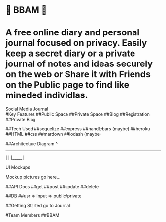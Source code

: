 #    :scroll: BBAM :scroll:

# A free online diary and personal journal focused on privacy. Easily keep a secret diary or a private journal of notes and ideas securely on the web or Share it with Friends on the Public page to find like mineded individlas.
Social Media Journal  
#Key Features
##Public Space
##Private Space
##Blog
##Registration
##Private Blog

##Tech Used
##sequelize
##express
##handlebars (maybe)
##heroku
##HTML
##css
##mardown
##lodash (maybe)

##Architecture Diagram
   ^
_ _ _ _
|     |
|_____|

UI Mockups

Mockup pictures go here...

##API Docs
##get
##post
##update
##delete

##DB
##usr => input => public/private

##Getting Started
go to Journal

#Team Members
##BBAM
